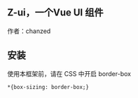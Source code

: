 ## Z-ui，一个Vue UI 组件
作者：chanzed

## 安装
使用本框架前，请在 CSS 中开启 border-box

```
*{box-sizing: border-box;}
```